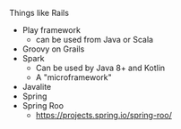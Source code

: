 Things like Rails

- Play framework
    - can be used from Java or Scala
- Groovy on Grails
- Spark
    - Can be used by Java 8+ and Kotlin
    - A "microframework"
- Javalite
- Spring
- Spring Roo
    - https://projects.spring.io/spring-roo/
